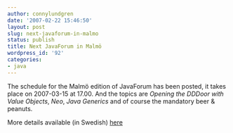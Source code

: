 ```yaml
---
author: connylundgren
date: '2007-02-22 15:46:50'
layout: post
slug: next-javaforum-in-malmo
status: publish
title: Next JavaForum in Malmö
wordpress_id: '92'
categories:
- java
---
```


The schedule for the Malmö edition of JavaForum has been posted, it takes
place on 2007-03-15 at 17.00. And the topics are _Opening the DDDoor with
Value Objects_, _Neo_, _Java Generics_ and of course the mandatory beer &
peanuts.

More details available (in Swedish)
[here](http://www.javaforum.se/jf/index.jsp?meeting=12)

